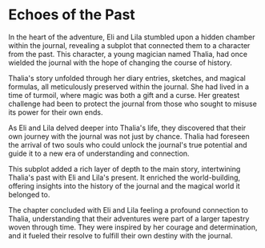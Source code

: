 # Echoes of the Past

In the heart of the adventure, Eli and Lila stumbled upon a hidden chamber within the journal, revealing a subplot that connected them to a character from the past. This character, a young magician named Thalia, had once wielded the journal with the hope of changing the course of history.

Thalia's story unfolded through her diary entries, sketches, and magical formulas, all meticulously preserved within the journal. She had lived in a time of turmoil, where magic was both a gift and a curse. Her greatest challenge had been to protect the journal from those who sought to misuse its power for their own ends.

As Eli and Lila delved deeper into Thalia's life, they discovered that their own journey with the journal was not just by chance. Thalia had foreseen the arrival of two souls who could unlock the journal's true potential and guide it to a new era of understanding and connection.

This subplot added a rich layer of depth to the main story, intertwining Thalia's past with Eli and Lila's present. It enriched the world-building, offering insights into the history of the journal and the magical world it belonged to.

The chapter concluded with Eli and Lila feeling a profound connection to Thalia, understanding that their adventures were part of a larger tapestry woven through time. They were inspired by her courage and determination, and it fueled their resolve to fulfill their own destiny with the journal.

